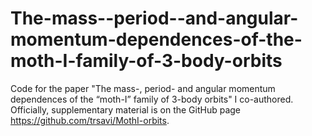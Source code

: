 # The-mass--period--and-angular-momentum-dependences-of-the-moth-I-family-of-3-body-orbits

Code for the paper "The mass-, period- and angular momentum dependences of the “moth-I” family of 3-body orbits" I co-authored. Officially, supplementary material is on the GitHub page https://github.com/trsavi/MothI-orbits.

